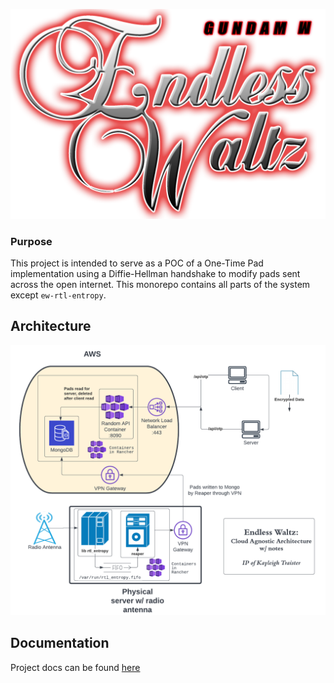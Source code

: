 ![alt text](./.png/text_endless_waltz.png)

### Purpose
This project is intended to serve as a POC of a One-Time Pad implementation using a Diffie-Hellman handshake to modify pads sent across the open internet. This monorepo contains all parts of the system except `ew-rtl-entropy`.

## Architecture
![alt text](./.png/EndlessWaltz.png)

## Documentation
Project docs can be found [here](./docs/README.md)
